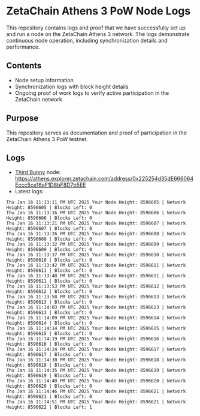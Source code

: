 # ZetaChain Athens 3 PoW Node Logs
This repository contains logs and proof that we have successfully set up and run a node on the ZetaChain Athens 3 network. The logs demonstrate continuous node operation, including synchronization details and performance.

## Contents
- Node setup information
- Synchronization logs with block height details
- Ongoing proof of work logs to verify active participation in the ZetaChain network

## Purpose
This repository serves as documentation and proof of participation in the ZetaChain Athens 3 PoW testnet.

## Logs

- [Third Bunny](https://thirdbunny.xyz/) node: https://athens.explorer.zetachain.com/address/0x225254d35dE666064Eccc5ce16eF1D8bF8D7b5EE
- Latest logs:
```
Thu Jan 16 11:13:11 PM UTC 2025 Your Node Height: 8596605 | Network Height: 8596605 | Blocks Left: 0
Thu Jan 16 11:13:16 PM UTC 2025 Your Node Height: 8596606 | Network Height: 8596606 | Blocks Left: 0
Thu Jan 16 11:13:21 PM UTC 2025 Your Node Height: 8596607 | Network Height: 8596607 | Blocks Left: 0
Thu Jan 16 11:13:26 PM UTC 2025 Your Node Height: 8596608 | Network Height: 8596608 | Blocks Left: 0
Thu Jan 16 11:13:32 PM UTC 2025 Your Node Height: 8596609 | Network Height: 8596609 | Blocks Left: 0
Thu Jan 16 11:13:37 PM UTC 2025 Your Node Height: 8596610 | Network Height: 8596610 | Blocks Left: 0
Thu Jan 16 11:13:42 PM UTC 2025 Your Node Height: 8596611 | Network Height: 8596611 | Blocks Left: 0
Thu Jan 16 11:13:48 PM UTC 2025 Your Node Height: 8596611 | Network Height: 8596611 | Blocks Left: 0
Thu Jan 16 11:13:53 PM UTC 2025 Your Node Height: 8596612 | Network Height: 8596612 | Blocks Left: 0
Thu Jan 16 11:13:58 PM UTC 2025 Your Node Height: 8596613 | Network Height: 8596613 | Blocks Left: 0
Thu Jan 16 11:14:03 PM UTC 2025 Your Node Height: 8596613 | Network Height: 8596613 | Blocks Left: 0
Thu Jan 16 11:14:09 PM UTC 2025 Your Node Height: 8596614 | Network Height: 8596614 | Blocks Left: 0
Thu Jan 16 11:14:14 PM UTC 2025 Your Node Height: 8596615 | Network Height: 8596615 | Blocks Left: 0
Thu Jan 16 11:14:19 PM UTC 2025 Your Node Height: 8596616 | Network Height: 8596616 | Blocks Left: 0
Thu Jan 16 11:14:24 PM UTC 2025 Your Node Height: 8596617 | Network Height: 8596617 | Blocks Left: 0
Thu Jan 16 11:14:30 PM UTC 2025 Your Node Height: 8596618 | Network Height: 8596618 | Blocks Left: 0
Thu Jan 16 11:14:35 PM UTC 2025 Your Node Height: 8596619 | Network Height: 8596619 | Blocks Left: 0
Thu Jan 16 11:14:40 PM UTC 2025 Your Node Height: 8596620 | Network Height: 8596620 | Blocks Left: 0
Thu Jan 16 11:14:46 PM UTC 2025 Your Node Height: 8596621 | Network Height: 8596621 | Blocks Left: 0
Thu Jan 16 11:14:51 PM UTC 2025 Your Node Height: 8596621 | Network Height: 8596622 | Blocks Left: 1
```
